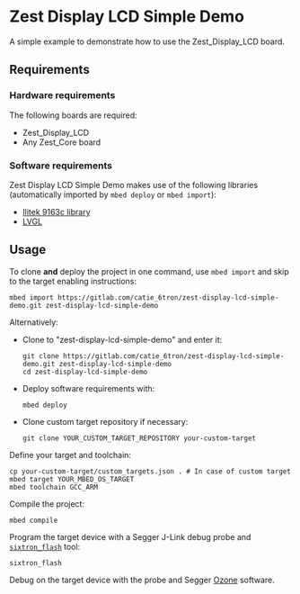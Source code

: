 # Zest Display LCD Simple Demo
A simple example to demonstrate how to use the Zest_Display_LCD board.

## Requirements
### Hardware requirements
The following boards are required:
- Zest_Display_LCD
- Any Zest_Core board

### Software requirements
Zest Display LCD Simple Demo makes use of the following libraries (automatically
imported by `mbed deploy` or `mbed import`):
- [Ilitek 9163c library](https://github.com/catie-aq/mbed_ilitek-ili9163c)
- [LVGL](https://github.com/lvgl/lvgl)

## Usage
To clone **and** deploy the project in one command, use `mbed import` and skip to the
target enabling instructions:
```shell
mbed import https://gitlab.com/catie_6tron/zest-display-lcd-simple-demo.git zest-display-lcd-simple-demo
```

Alternatively:

- Clone to "zest-display-lcd-simple-demo" and enter it:
  ```shell
  git clone https://gitlab.com/catie_6tron/zest-display-lcd-simple-demo.git zest-display-lcd-simple-demo
  cd zest-display-lcd-simple-demo
  ```

- Deploy software requirements with:
  ```shell
  mbed deploy
  ```

- Clone custom target repository if necessary:
  ```shell
  git clone YOUR_CUSTOM_TARGET_REPOSITORY your-custom-target
  ```

Define your target and toolchain:
```shell
cp your-custom-target/custom_targets.json . # In case of custom target
mbed target YOUR_MBED_OS_TARGET
mbed toolchain GCC_ARM
```

Compile the project:
```shell
mbed compile
```

Program the target device with a Segger J-Link debug probe and
[`sixtron_flash`](https://github.com/catie-aq/6tron-flash) tool:
```shell
sixtron_flash
```

Debug on the target device with the probe and Segger
[Ozone](https://www.segger.com/products/development-tools/ozone-j-link-debugger)
software.
